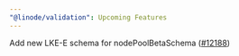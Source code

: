 ```yaml
---
"@linode/validation": Upcoming Features
---
```


Add new LKE-E schema for nodePoolBetaSchema ([#12188](https://github.com/linode/manager/pull/12188))
